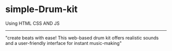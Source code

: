 # simple-Drum-kit
Using HTML CSS AND JS
<hr>
<p>"create beats with ease! This web-based drum kit offers realistic sounds and a user-friendly interface for instant music-making"</p>
